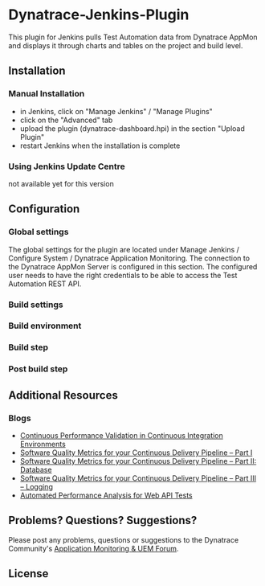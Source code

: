 # Dynatrace-Jenkins-Plugin

This plugin for Jenkins pulls Test Automation data from Dynatrace AppMon and displays it through charts and tables on the project and build level.

## Installation

### Manual Installation
* in Jenkins, click on "Manage Jenkins" / "Manage Plugins"
* click on the "Advanced" tab
* upload the plugin (dynatrace-dashboard.hpi) in the section "Upload Plugin" 
* restart Jenkins when the installation is complete

### Using Jenkins Update Centre 

not available yet for this version

## Configuration

### Global settings

The global settings for the plugin are located under Manage Jenkins / Configure System / Dynatrace Application Monitoring. The connection to the Dynatrace AppMon Server is configured in this section. The configured user needs to have the right credentials to be able to access the Test Automation REST API.

### Build settings

### Build environment

### Build step

### Post build step

## Additional Resources

### Blogs

- [Continuous Performance Validation in Continuous Integration Environments](http://apmblog.dynatrace.com/2013/11/27/continuous-performance-validation-in-continuous-integration-environments/)
- [Software Quality Metrics for your Continuous Delivery Pipeline – Part I](http://apmblog.dynatrace.com/2014/03/13/software-quality-metrics-for-your-continuous-delivery-pipeline-part-i/)
- [Software Quality Metrics for your Continuous Delivery Pipeline – Part II: Database](http://apmblog.dynatrace.com/2014/04/23/database-access-quality-metrics-for-your-continuous-delivery-pipeline/)
- [Software Quality Metrics for your Continuous Delivery Pipeline – Part III – Logging](http://apmblog.dynatrace.com/2014/06/17/software-quality-metrics-for-your-continuous-delivery-pipeline-part-iii-logging/)
- [Automated Performance Analysis for Web API Tests](http://apmblog.dynatrace.com/2014/12/23/automated-performance-analysis-web-api-tests/)

## Problems? Questions? Suggestions?

Please post any problems, questions or suggestions to the Dynatrace Community's [Application Monitoring & UEM Forum](https://answers.dynatrace.com/spaces/146/index.html).

## License
